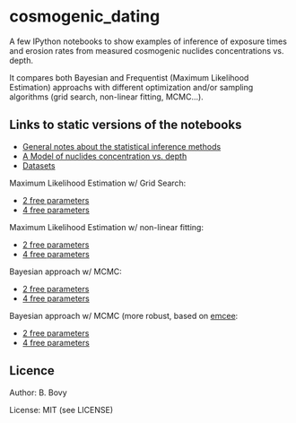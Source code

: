 cosmogenic_dating
=================

A few IPython notebooks to show examples of inference of
exposure times and erosion rates from measured
cosmogenic nuclides concentrations vs. depth.

It compares both Bayesian and Frequentist (Maximum
Likelihood Estimation) approachs
with different optimization and/or sampling algorithms
(grid search, non-linear fitting, MCMC...).


Links to static versions of the notebooks
-----------------------------------------

- [General notes about the statistical inference methods][1]
- [A Model of nuclides concentration vs. depth][2] 
- [Datasets][3]

Maximum Likelihood Estimation w/ Grid Search:
- [2 free parameters][4]
- [4 free parameters][5]

Maximum Likelihood Estimation w/ non-linear fitting:
- [2 free parameters][6]
- [4 free parameters][7]

Bayesian approach w/ MCMC:
- [2 free parameters][8]
- [4 free parameters][9]

Bayesian approach w/ MCMC (more robust, based on [emcee][10]:
- [2 free parameters][11]
- [4 free parameters][12]


[1]: http://nbviewer.ipython.org/github/benbovy/cosmogenic_dating/blob/master/Inference_Notes.ipynb
[2]: http://nbviewer.ipython.org/github/benbovy/cosmogenic_dating/blob/master/Models.ipynb
[3]: http://nbviewer.ipython.org/github/benbovy/cosmogenic_dating/blob/master/Datasets.ipynb
[4]: http://nbviewer.ipython.org/github/benbovy/cosmogenic_dating/blob/master/GS_test_2params.ipynb
[5]: http://nbviewer.ipython.org/github/benbovy/cosmogenic_dating/blob/master/GS_test_4params.ipynb
[6]: http://nbviewer.ipython.org/github/benbovy/cosmogenic_dating/blob/master/MLE_test_2params.ipynb
[7]: http://nbviewer.ipython.org/github/benbovy/cosmogenic_dating/blob/master/MLE_test_4params.ipynb
[8]: http://nbviewer.ipython.org/github/benbovy/cosmogenic_dating/blob/master/Bayes_test_2params.ipynb
[9]: http://nbviewer.ipython.org/github/benbovy/cosmogenic_dating/blob/master/Bayes_test_4params.ipynb
[10]: http://dan.iel.fm/emcee/current/
[11]: http://nbviewer.ipython.org/github/benbovy/cosmogenic_dating/blob/master/emcee_test_2params.ipynb
[12]: http://nbviewer.ipython.org/github/benbovy/cosmogenic_dating/blob/master/emcee_test_4params.ipynb


Licence
-------

Author: B. Bovy

License: MIT (see LICENSE)
